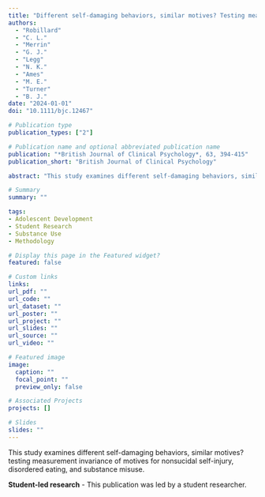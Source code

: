 ```yaml
---
title: "Different self-damaging behaviors, similar motives? Testing measurement invariance of motives for nonsucidal self-injury, disordered eating, and substance misuse (Student-led research)"
authors:
  - "Robillard"
  - "C. L."
  - "Merrin"
  - "G. J."
  - "Legg"
  - "N. K."
  - "Ames"
  - "M. E."
  - "Turner"
  - "B. J."
date: "2024-01-01"
doi: "10.1111/bjc.12467"

# Publication type
publication_types: ["2"]

# Publication name and optional abbreviated publication name
publication: "*British Journal of Clinical Psychology*, 63, 394-415"
publication_short: "British Journal of Clinical Psychology"

abstract: "This study examines different self-damaging behaviors, similar motives? testing measurement invariance of motives for nonsucidal self-injury, disordered eating, and substance misuse."

# Summary
summary: ""

tags:
- Adolescent Development
- Student Research
- Substance Use
- Methodology

# Display this page in the Featured widget?
featured: false

# Custom links
links:
url_pdf: ""
url_code: ""
url_dataset: ""
url_poster: ""
url_project: ""
url_slides: ""
url_source: ""
url_video: ""

# Featured image
image:
  caption: ""
  focal_point: ""
  preview_only: false

# Associated Projects
projects: []

# Slides
slides: ""
---
```


This study examines different self-damaging behaviors, similar motives? testing measurement invariance of motives for nonsucidal self-injury, disordered eating, and substance misuse.

**Student-led research** - This publication was led by a student researcher.
